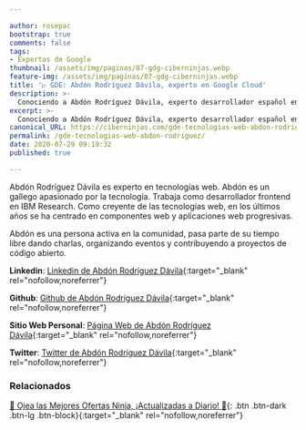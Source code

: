 ```yaml
---

author: rosepac
bootstrap: true
comments: false
tags:
- Expertos de Google
thumbnail: /assets/img/paginas/07-gdg-ciberninjas.webp
feature-img: /assets/img/paginas/07-gdg-ciberninjas.webp
title: '▷ GDE: Abdón Rodríguez Dávila, experto en Google Cloud'
description: >-
  Conociendo a Abdón Rodríguez Dávila, experto desarrollador español en la tecnología G Suite he incluido en el programa de Expertos de Desarrolladores de Google 2020.
excerpt: >-
  Conociendo a Abdón Rodríguez Dávila, experto desarrollador español en la tecnología G Suite he incluido en el programa de Expertos de Desarrolladores de Google 2020.
canonical_URL: https://ciberninjas.com/gde-tecnologias-web-abdon-rodriguez/
permalink: /gde-tecnologias-web-abdon-rodriguez/
date: 2020-07-29 09:19:32
published: true

---
```


Abdón Rodríguez Dávila es experto en tecnologías web. Abdón es un gallego apasionado por la tecnología. Trabaja como desarrollador frontend en IBM Research. Como creyente de las tecnologías web, en los últimos años se ha centrado en componentes web y aplicaciones web progresivas.

Abdón es una persona activa en la comunidad, pasa parte de su tiempo libre dando charlas, organizando eventos y contribuyendo a proyectos de código abierto.

**Linkedin**: [Linkedin de Abdón Rodríguez Dávila](https://www.linkedin.com/in/abdonrd){:target="_blank" rel="nofollow,noreferrer"}

**Github**: [Github de Abdón Rodríguez Dávila](https://github.com/abdonrd){:target="_blank" rel="nofollow,noreferrer"}

**Sitio Web Personal**: [Página Web de Abdón Rodríguez Dávila](https://abdonrd.com/){:target="_blank" rel="nofollow,noreferrer"}

**Twitter**: [Twitter de Abdón Rodríguez Dávila](https://twitter.com/abdonrd){:target="_blank" rel="nofollow,noreferrer"}
<!-- https://developers.google.com/community/experts/directory/profile/profile-carlos_sanchez -->

### **Relacionados** <!-- omit in toc -->

[🎁 Ojea las Mejores Ofertas Ninja, ¡Actualizadas a Diario! 🛒](https://www.amazon.es/shop/cibercursos){: .btn .btn-dark .btn-lg .btn-block}{:target="_blank" rel="nofollow,noreferrer"}